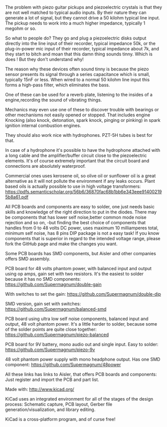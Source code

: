 The problem with piezo guitar pickups and piezoelectric crystals is that they are not well matched to typical audio inputs. By their nature they can generate a lot of signal, but they cannot drive a 50 kilohm typical line input. The pickup needs to work into a much higher impedance, typically 1 megohm or so.

So what to people do? They go and plug a piezoelectric disks output directly into the line input of their recorder, typical impedance 50k, or the plug-in-power mic input of their recorder, typical impedance about 7k, and they start to bitch and moan that this damn thing sounds tinny. Which is does ! But they don't understand why!

The reason why these devices often sound tinny is because the piezo sensor presents its signal through a series capacitance which is small, typically 15nF or less. When wired to a normal 50 kilohm line input this forms a high-pass filter, which eliminates the bass.

One of these can be used for a reverb plate, listening to the insides of a engine,recording the sound of vibrating things. 

Mechanics may even use one of these to discover trouble with bearings or other mechanisms not easily opened or stopped.
That includes engine Knocking (also knock, detonation, spark knock, pinging or pinking) in spark ignition internal combustion engines. 

They should also work nice with hydrophones. PZT-5H tubes is best for that. 

In case of a hydrophone it's possible to have the hydrophone attached with a long cable and the amplifier/buffer circuit close to the piezoelectric elements. 
It's of course extremely important that the circuit board and connections are absolutely waterproof. 

Commercial ones uses kerosene oil, so olive oil or sunflower oil is a great alternative as it will not pollute the environment if any leaks occurs.
Plant based oils is actually possible to use in high voltage transformers:
https://pdfs.semanticscholar.org/56b6/36870fac68b1bb6e343eee914002195b8a61.pdf

All PCB boards and components are easy to solder, one just needs basic skills and knowledge of the right direction to put in the diodes.
There may be components that has lower self noise,better common mode noise rejection and so on,
-but finding the best choice of components that handles from 0 to 48 volts DC power, uses maximum 10 milliamperes total, minimum self noise, has 8 pins DIP package is not a easy task!
If you know components that is superior in regard to the intended voltage range, please fork the GitHub page and make the changes you want.

Some PCB boards has SMD components, but Aisler and other companies offers SMD assembly.

PCB board for 48 volts phantom power, with balanced input and output using op amps, gain set with two resistors. It's the easiest to solder because it has no SMD components:
https://github.com/Supermagnum/double-gain

With switches to set the gain:
https://github.com/Supermagnum/double-dip

SMD version, gain set with switches:
https://github.com/Supermagnum/balanced-smd

PCB board using ultra low self noise components, balanced input and output, 48 volt phantom power. It's a little harder to solder, because some of the solder points are quite close together:
https://github.com/Supermagnum/piezo-balanced

PCB board for 9V battery, mono audio out and single input. Easy to solder:
https://github.com/Supermagnum/piezo-9v

48 volt phantom power supply with mono headphone output. Has one SMD component:
https://github.com/Supermagnum/48power

All these links has links to Aisler, that offers PCB boards and components:
Just register and import the 
PCB and part list.

Made with: http://www.kicad.org/

KiCad uses an integrated environment for all of the stages of the design process: Schematic capture, PCB layout, Gerber file generation/visualization, and library editing.

KiCad is a cross-platform program, and of curse free!
